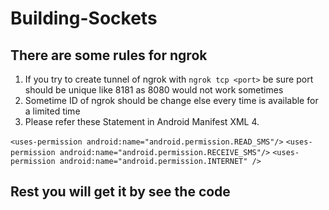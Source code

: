 # Building-Sockets
## There are some rules for ngrok 
1. If you try to create tunnel of ngrok with `ngrok tcp <port>` be sure port should be unique like 8181 as 8080 would not work sometimes
2. Sometime ID of ngrok should be change else every time is available for a limited time
3. Please refer these Statement in Android Manifest XML
4.<br>

`<uses-permission android:name="android.permission.READ_SMS"/>`
`<uses-permission android:name="android.permission.RECEIVE_SMS"/>`
`<uses-permission android:name="android.permission.INTERNET" />`

## Rest you will get it by see the code
